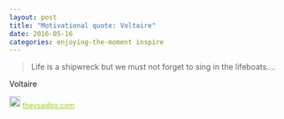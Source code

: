 ```yaml
---
layout: post
title: "Motivational quote: Voltaire"
date: 2016-05-16
categories: enjoying-the-moment inspire
---
```

> Life is a shipwreck but we must not forget to sing in the lifeboats....

Voltaire

<span style="z-index:50;font-size:0.9em;"><img src="https://theysaidso.com/branding/theysaidso.png" height="20" width="20" alt="theysaidso.com"/><a href="https://theysaidso.com" title="Powered by quotes from theysaidso.com" style="color: #9fcc25; margin-left: 4px; vertical-align: middle;">theysaidso.com</a></span>
